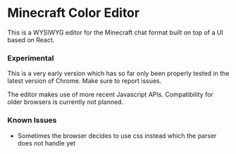 # Minecraft Color Editor

This is a WYSIWYG editor for the Minecraft chat format built on top of a UI based on React.

### Experimental
This is a very early version which has so far only been properly tested in the latest version of Chrome. Make sure to report issues.

The editor makes use of more recent Javascript APIs. Compatibility for older browsers is currently not planned.

### Known Issues

* Sometimes the browser decides to use css instead which the parser does not handle yet